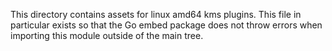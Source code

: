 This directory contains assets for linux amd64 kms plugins. This file 
in particular exists so that the Go embed package does not throw errors 
when importing this module outside of the main tree.
